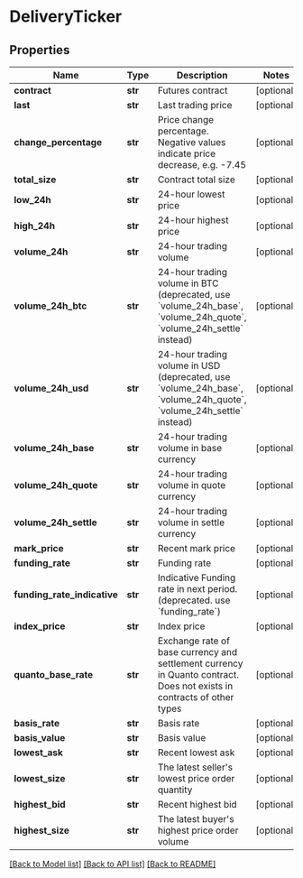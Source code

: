 # DeliveryTicker

## Properties
Name | Type | Description | Notes
------------ | ------------- | ------------- | -------------
**contract** | **str** | Futures contract | [optional] 
**last** | **str** | Last trading price | [optional] 
**change_percentage** | **str** | Price change percentage. Negative values indicate price decrease, e.g. -7.45 | [optional] 
**total_size** | **str** | Contract total size | [optional] 
**low_24h** | **str** | 24-hour lowest price | [optional] 
**high_24h** | **str** | 24-hour highest price | [optional] 
**volume_24h** | **str** | 24-hour trading volume | [optional] 
**volume_24h_btc** | **str** | 24-hour trading volume in BTC (deprecated, use &#x60;volume_24h_base&#x60;, &#x60;volume_24h_quote&#x60;, &#x60;volume_24h_settle&#x60; instead) | [optional] 
**volume_24h_usd** | **str** | 24-hour trading volume in USD (deprecated, use &#x60;volume_24h_base&#x60;, &#x60;volume_24h_quote&#x60;, &#x60;volume_24h_settle&#x60; instead) | [optional] 
**volume_24h_base** | **str** | 24-hour trading volume in base currency | [optional] 
**volume_24h_quote** | **str** | 24-hour trading volume in quote currency | [optional] 
**volume_24h_settle** | **str** | 24-hour trading volume in settle currency | [optional] 
**mark_price** | **str** | Recent mark price | [optional] 
**funding_rate** | **str** | Funding rate | [optional] 
**funding_rate_indicative** | **str** | Indicative Funding rate in next period. (deprecated. use &#x60;funding_rate&#x60;) | [optional] 
**index_price** | **str** | Index price | [optional] 
**quanto_base_rate** | **str** | Exchange rate of base currency and settlement currency in Quanto contract. Does not exists in contracts of other types | [optional] 
**basis_rate** | **str** | Basis rate | [optional] 
**basis_value** | **str** | Basis value | [optional] 
**lowest_ask** | **str** | Recent lowest ask | [optional] 
**lowest_size** | **str** | The latest seller&#39;s lowest price order quantity | [optional] 
**highest_bid** | **str** | Recent highest bid | [optional] 
**highest_size** | **str** | The latest buyer&#39;s highest price order volume | [optional] 

[[Back to Model list]](../README.md#documentation-for-models) [[Back to API list]](../README.md#documentation-for-api-endpoints) [[Back to README]](../README.md)


